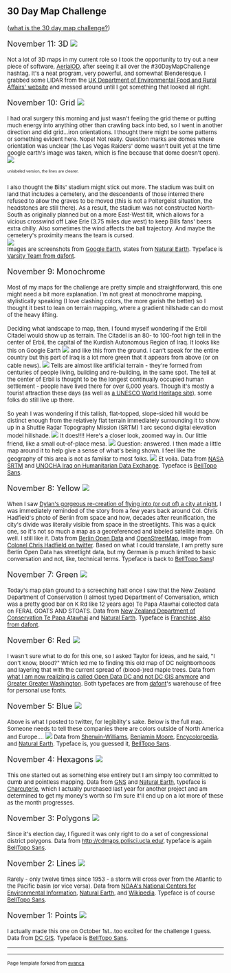 ## 30 Day Map Challenge
(<a href="https://github.com/tjukanovt/30DayMapChallenge">what is the 30 day map challenge?</a>)

<p style="font-size:large">November 11: 3D

<img src="images/stpauls1.jpg?raw=true"/>
<p style="font-size:13px">Not a lot of 3D maps in my current role so I took the opportunity to try out a new piece of software, <a href="https://ephtracy.github.io/index.html?page=aerialod">AerialOD</a>, after seeing it all over the #30DayMapChallenge hashtag. It's a neat program, very powerful, and somewhat Blenderesque. I grabbed some LIDAR from the <a href="https://environment.data.gov.uk/DefraDataDownload/?Mode=survey">UK Department of Environmental Food and Rural Affairs' website</a> and messed around until I got something that looked all right. 

<p style="font-size:large">November 10: Grid

<img src="images/gridiron.jpg?raw=true"/>
<p style="font-size:13px">I had oral surgery this morning and just wasn't feeling the grid theme or putting much energy into anything other than crawling back into bed, so I went in another direction and did grid...iron orientations. I thought there might be some patterns or something evident here. Nope! Not really. Question marks are domes where orientation was unclear (the Las Vegas Raiders' dome wasn't built yet at the time google earth's image was taken, which is fine because that dome doesn't open).
  <img src="images/grid blank.jpg?raw=true"/>
  <p style="font-size:xx-small">unlabeled version, the lines are clearer. 
  <br><br>
 <p style="font-size:13px">I also thought the Bills' stadium might stick out more. The stadium was built on land that includes a cemetery, 
   and the descendents of those interred there refused to allow the graves to be moved (this is not a Poltergeist situation, the headstones are still there). As a result, the stadium was not constructed North-South as originally planned but on a more East-West tilt, which allows for a vicious crosswind off Lake Erie (3.75 miles due west) to keep Bills fans' beers extra chilly. Also sometimes the wind affects the ball trajectory. And maybe the cemetery's proximity means the team is cursed. 
  <br>
<img src="images/cemetery1.JPG?raw=true"/>
   <br>
  Images are screenshots from <a href="https://earth.google.com/"> Google Earth</a>, states from <a href="https://www.naturalearthdata.com/">Natural Earth</a>. Typeface is <a href="https://www.dafont.com/varsity-team.font/">Varsity Team from dafont</a>.</p>

<p style="font-size:large">November 9: Monochrome

<p style="font-size:13px">Most of my maps for the challenge are pretty simple and straightforward, this one might need a bit more explanation. I'm not great at monochrome mapping, stylistically speaking (I love clashing colors, the more garish the better) so I thought it best to lean on terrain mapping, where a gradient hillshade can do most of the heavy lifting.
  <br><br>
  Deciding what landscape to map, then, I found myself wondering if the Erbil Citadel would show up as terrain. The Citadel is an 80- to 100-foot high tell in the center of Erbil, the capital of the Kurdish Autonomous Region of Iraq. It looks like this on Google Earth
  <img src="images/erbil_googleearth.JPG?raw=true"/>
  and like this from the ground. I can't speak for the entire country but this part of Iraq is a lot more green that it appears from above (or on cable news).  
  <img src="images/IMG-2709.jpg?raw=true"/>
  Tells are almost like artificial terrain - they're formed from centuries of people living, building and re-building, in the same spot. The tell at the center of Erbil is thought to be the longest continually occupied human settlement - people have lived there for over 6,000 years. Though it's mostly a tourist attraction these days (as well as <a href="https://whc.unesco.org/en/list/1437/">a UNESCO World Heritage site</a>), some folks do still live up there. 
  <br><br>
 So yeah I was wondering if this tallish, flat-topped, slope-sided hill would be distinct enough from the relatively flat terrain immediately surrounding it to show up in a Shuttle Radar Topography Mission (SRTM) 1 arc second digital elevation model hillshade.
  <img src="images/erb_2.gif?raw=true"/>
  It does!!!! Here's a closer look, zoomed way in. Our little friend, like a small out-of-place mesa.  
  <img src="images/closeup.jpg?raw=true"/> 
  Question: answered. I then made a little map around it to help give a sense of what's being shown. I feel like the geography of this area is not as familiar to most folks.
  <img src="images/9 mono.jpg?raw=true"/>
  Et voila. Data from <a href="https://search.earthdata.nasa.gov/search/granules/collection-details?p=C1000000240-LPDAAC_ECS&pg[0][gsk]=-start_date&q=SRTM&tl=1589303691!4!!">NASA SRTM</a> and <a href="https://data.humdata.org/organization/ocha-iraq">UNOCHA Iraq on Humanitarian Data Exchange</a>. Typeface is <a href="https://www.sarahbellmaps.com/typography-for-topography-belltopo-sans-free-font/">BellTopo Sans</a>.</p>
  
<p style="font-size:large">November 8: Yellow

<img src="images/8 yellow.jpg?raw=true"/>
<p style="font-size:13px">When I saw <a href="https://moriartynaps.org/midnight-arrivial/">Dylan's gorgeous re-creation of flying into (or out of) a city at night</a>, I was immediately reminded of the story from a few years back around Col. Chris Hadfield's photo of Berlin from space and how, decades after reunification, the city's divide was literally visible from space in the streetlights. This was a quick one, so it's not so much a map as a georeferenced and labeled satellite image. Oh well. I still like it.
  Data from <a href="https://daten.berlin.de/">Berlin Open Data</a> and <a href="https://www.openstreetmap.org/">OpenStreetMap</a>, image from <a href="https://twitter.com/cmdr_hadfield/status/324638635766980608?lang=en">Colonel Chris Hadfield on twitter</a>. Based on what I could translate, I am pretty sure Berlin Open Data has streetlight data, but my German is p much limited to basic conversation and not, like, technical terms. Typeface is back to <a href="https://www.sarahbellmaps.com/typography-for-topography-belltopo-sans-free-font/">BellTopo Sans</a>!</p>

<p style="font-size:large">November 7: Green

<img src="images/goatsnstoats.jpg?raw=true"/>
<p style="font-size:13px">Today's map plan ground to a screeching halt once I saw that the New Zealand Department of Conservation (I almost typed Department of Conversation, which was a pretty good bar on K Rd like 12 years ago) Te Papa Atawhai collected data on FERAL GOATS AND STOATS.
  Data from <a href="https://catalogue.data.govt.nz/organization/department-of-conservation"> New Zealand Department of Conservation Te Papa Atawhai</a> and <a href="https://www.naturalearthdata.com/">Natural Earth</a>. Typeface is <a href="https://www.dafont.com/franchise-2.font/">Franchise, also from dafont</a>.</p>

<p style="font-size:large">November 6: Red

<img src="images/bloodfield.jpg?raw=true"/>
<p style="font-size:13px">I wasn't sure what to do for this one, so I asked Taylor for ideas, and he said, "I don't know, blood?" Which led me to finding this old map of DC neighborhoods and layering that with the current spread of (blood-)red maple trees. 
  Data from <a href="https://opendata.dc.gov/">what I am now realizing is called Open Data DC and not DC GIS anymore</a> and <a href="https://ggwash.org/view/12595/meet-me-down-in-pipetown-dcs-neighborhoods-in-1877">Greater Greater Washington</a>. Both typefaces are from <a href="https://www.dafont.com/">dafont</a>'s warehouse of free for personal use fonts.</p>

<p style="font-size:large">November 5: Blue 

<img src="images/blue.jpg?raw=true"/>
<p style="font-size:13px">Above is what I posted to twitter, for legibility's sake. Below is the full map. Someone needs to tell these companies there are colors outside of North America and Europe....
<img src="images/5 blue full.jpg?raw=true"/>
  Data from <a href="https://images.sherwin-williams.com/content_images/sw-pdf-sherwin-williams-color.pdf">Sherwin-Williams</a>, <a href="https://www.benjaminmoore.com/">Benjamin Moore</a>, <a href="https://encycolorpedia.com">Encycolorpedia</a>, and <a href="https://www.naturalearthdata.com/">Natural Earth</a>. Typeface is, you guessed it, <a href="https://www.sarahbellmaps.com/typography-for-topography-belltopo-sans-free-font/">BellTopo Sans</a>.</p>

<p style="font-size:large">November 4: Hexagons 

<img src="images/4 hexagons.jpg?raw=true"/>
<p style="font-size:13px">This one started out as something else entirely but I am simply too committed to dumb and pointless mapping. Data from <a href="https://geonames.nga.mil/gns/html/namefiles.html">GNS</a> and <a href="https://www.naturalearthdata.com/">Natural Earth</a>, typeface is <a href="https://lauraworthingtondesign.com/products/collections/charcuterie">Charcuterie</a>, which I actually purchased last year for another project and am determined to get my money's worth so I'm sure it'll end up on a lot more of these as the month progresses.</p>

<p style="font-size:large">November 3: Polygons 

<img src="images/3 polygons.jpg?raw=true"/>
<p style="font-size:13px">Since it's election day, I figured it was only right to do a set of congressional district polygons. Data from <a href="http://cdmaps.polisci.ucla.edu/">http://cdmaps.polisci.ucla.edu/</a>, typeface is again <a href="https://www.sarahbellmaps.com/typography-for-topography-belltopo-sans-free-font/">BellTopo Sans</a>. </p>

<p style="font-size:large">November 2: Lines 

<img src="images/2 lines.jpg?raw=true"/>
<p style="font-size:13px"> Rarely - only twelve times since 1953 - a storm will cross over from the Atlantic to the Pacific basin (or vice versa). Data from <a href="https://www.ncdc.noaa.gov/ibtracs/index.php?name=ib-v4-access">NOAA's National Centers for Environmental Information</a>, <a href="https://www.naturalearthdata.com/">Natural Earth</a>, and <a href="https://en.wikipedia.org/wiki/List_of_Atlantic%E2%80%93Pacific_crossover_hurricanes">Wikipedia</a>. Typeface is of course <a href="https://www.sarahbellmaps.com/typography-for-topography-belltopo-sans-free-font/">BellTopo Sans</a>. </p>


<p style="font-size:large">November 1: Points 

<img src="images/1 - points v2.jpg?raw=true"/>
<p style="font-size:13px"> I actually made this one on October 1st...too excited for the challenge I guess. Data from <a href="https://octo.dc.gov/service/dc-gis-services">DC GIS</a>. Typeface is <a href="https://www.sarahbellmaps.com/typography-for-topography-belltopo-sans-free-font/">BellTopo Sans</a>. </p>


---




---
<p style="font-size:11px">Page template forked from <a href="https://github.com/evanca/quick-portfolio">evanca</a></p>
<!-- Remove above link if you don't want to attibute --> 
